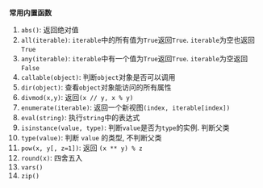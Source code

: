**常用内置函数**
1. `abs()`: 返回绝对值
2. `all(iterable)`: `iterable`中的所有值为`True`返回`True`. `iterable`为空也返回`True`
3. `any(iterable)`: `iterable`中有一个值为`True`返回`True`. `iterable`为空返回`False`
4. `callable(object)`: 判断`object`对象是否可以调用
5. `dir(object)`: 查看`object`对象能访问的所有属性
6. `divmod(x,y)`: 返回`(x // y, x % y)`
7. `enumerate(iterable)`: 返回一个新视图`(index, iterable[index])`
8. `eval(string)`: 执行`string`中的表达式
9. `isinstance(value, type)`: 判断`value`是否为`type`的实例. 判断父类
10. `type(value)`: 判断 `value` 的类型, 不判断父类
11. `pow(x, y[, z=1])`: 返回 `(x ** y) % z`
12. `round(x)`: 四舍五入
13. `vars()`
14. `zip()`
